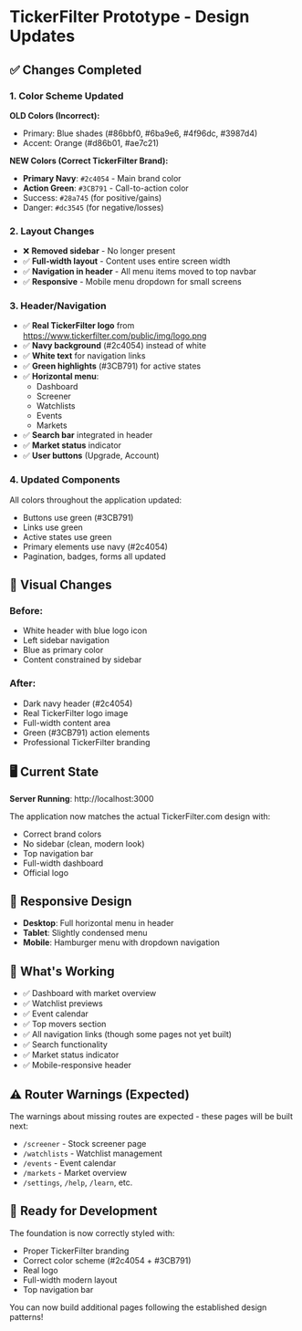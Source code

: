 # TickerFilter Prototype - Design Updates

## ✅ Changes Completed

### 1. Color Scheme Updated
**OLD Colors (Incorrect):**
- Primary: Blue shades (#86bbf0, #6ba9e6, #4f96dc, #3987d4)
- Accent: Orange (#d86b01, #ae7c21)

**NEW Colors (Correct TickerFilter Brand):**
- **Primary Navy**: `#2c4054` - Main brand color
- **Action Green**: `#3CB791` - Call-to-action color
- Success: `#28a745` (for positive/gains)
- Danger: `#dc3545` (for negative/losses)

### 2. Layout Changes
- ❌ **Removed sidebar** - No longer present
- ✅ **Full-width layout** - Content uses entire screen width
- ✅ **Navigation in header** - All menu items moved to top navbar
- ✅ **Responsive** - Mobile menu dropdown for small screens

### 3. Header/Navigation
- ✅ **Real TickerFilter logo** from https://www.tickerfilter.com/public/img/logo.png
- ✅ **Navy background** (#2c4054) instead of white
- ✅ **White text** for navigation links
- ✅ **Green highlights** (#3CB791) for active states
- ✅ **Horizontal menu**:
  - Dashboard
  - Screener
  - Watchlists
  - Events
  - Markets
- ✅ **Search bar** integrated in header
- ✅ **Market status** indicator
- ✅ **User buttons** (Upgrade, Account)

### 4. Updated Components
All colors throughout the application updated:
- Buttons use green (#3CB791)
- Links use green
- Active states use green
- Primary elements use navy (#2c4054)
- Pagination, badges, forms all updated

## 🎨 Visual Changes

### Before:
- White header with blue logo icon
- Left sidebar navigation
- Blue as primary color
- Content constrained by sidebar

### After:
- Dark navy header (#2c4054)
- Real TickerFilter logo image
- Full-width content area
- Green (#3CB791) action elements
- Professional TickerFilter branding

## 🖥️ Current State

**Server Running**: http://localhost:3000

The application now matches the actual TickerFilter.com design with:
- Correct brand colors
- No sidebar (clean, modern look)
- Top navigation bar
- Full-width dashboard
- Official logo

## 📱 Responsive Design

- **Desktop**: Full horizontal menu in header
- **Tablet**: Slightly condensed menu
- **Mobile**: Hamburger menu with dropdown navigation

## 🎯 What's Working

- ✅ Dashboard with market overview
- ✅ Watchlist previews
- ✅ Event calendar
- ✅ Top movers section
- ✅ All navigation links (though some pages not yet built)
- ✅ Search functionality
- ✅ Market status indicator
- ✅ Mobile-responsive header

## ⚠️ Router Warnings (Expected)

The warnings about missing routes are expected - these pages will be built next:
- `/screener` - Stock screener page
- `/watchlists` - Watchlist management
- `/events` - Event calendar
- `/markets` - Market overview
- `/settings`, `/help`, `/learn`, etc.

## 🚀 Ready for Development

The foundation is now correctly styled with:
- Proper TickerFilter branding
- Correct color scheme (#2c4054 + #3CB791)
- Real logo
- Full-width modern layout
- Top navigation bar

You can now build additional pages following the established design patterns!
